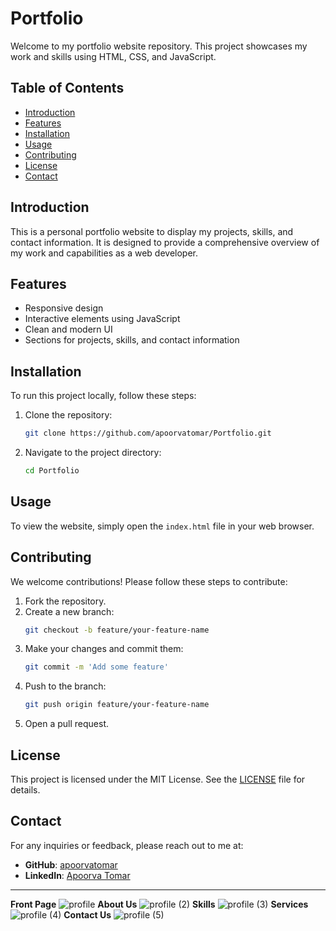 

# Portfolio

Welcome to my portfolio website repository. This project showcases my work and skills using HTML, CSS, and JavaScript.

## Table of Contents

- [Introduction](#introduction)
- [Features](#features)
- [Installation](#installation)
- [Usage](#usage)
- [Contributing](#contributing)
- [License](#license)
- [Contact](#contact)

## Introduction

This is a personal portfolio website to display my projects, skills, and contact information. It is designed to provide a comprehensive overview of my work and capabilities as a web developer.

## Features

- Responsive design
- Interactive elements using JavaScript
- Clean and modern UI
- Sections for projects, skills, and contact information

## Installation

To run this project locally, follow these steps:

1. Clone the repository:
   ```sh
   git clone https://github.com/apoorvatomar/Portfolio.git
   ```
2. Navigate to the project directory:
   ```sh
   cd Portfolio
   ```

## Usage

To view the website, simply open the `index.html` file in your web browser.

## Contributing

We welcome contributions! Please follow these steps to contribute:

1. Fork the repository.
2. Create a new branch:
   ```sh
   git checkout -b feature/your-feature-name
   ```
3. Make your changes and commit them:
   ```sh
   git commit -m 'Add some feature'
   ```
4. Push to the branch:
   ```sh
   git push origin feature/your-feature-name
   ```
5. Open a pull request.

## License

This project is licensed under the MIT License. See the [LICENSE](LICENSE) file for details.

## Contact

For any inquiries or feedback, please reach out to me at:

- **GitHub**: [apoorvatomar](https://github.com/apoorvatomar)
- **LinkedIn**: [Apoorva Tomar](https://www.linkedin.com/in/apoorva-tomar2504/)

---


**Front Page**
![profile](https://github.com/apoorvatomar/Portfolio/assets/106930291/224e0ad9-6e0b-4f7d-9973-52a8e92bd5fd)
**About Us**
![profile (2)](https://github.com/apoorvatomar/Portfolio/assets/106930291/a71bb098-9c9a-45d3-9af3-53546fced5f8)
**Skills**
![profile (3)](https://github.com/apoorvatomar/Portfolio/assets/106930291/66ed8966-d190-4434-b30e-dd9359882159)
**Services**
![profile (4)](https://github.com/apoorvatomar/Portfolio/assets/106930291/b50592d8-6b00-4a92-ab00-b9ed19d29c5d)
**Contact Us**
![profile (5)](https://github.com/apoorvatomar/Portfolio/assets/106930291/35e873aa-281c-4caa-9fb4-bfcae9377b68)

